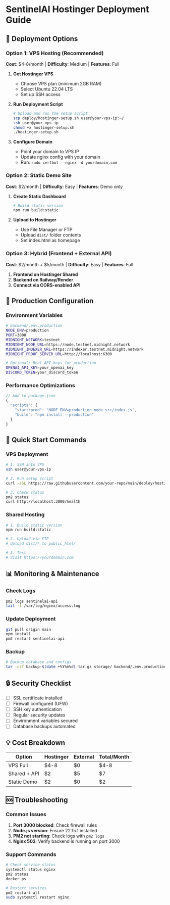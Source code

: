 # SentinelAI Hostinger Deployment Guide

## 🎯 Deployment Options

### Option 1: VPS Hosting (Recommended)
**Cost**: $4-8/month | **Difficulty**: Medium | **Features**: Full

1. **Get Hostinger VPS**
   - Choose VPS plan (minimum 2GB RAM)
   - Select Ubuntu 22.04 LTS
   - Set up SSH access

2. **Run Deployment Script**
   ```bash
   # Upload and run the setup script
   scp deploy/hostinger-setup.sh user@your-vps-ip:~/
   ssh user@your-vps-ip
   chmod +x hostinger-setup.sh
   ./hostinger-setup.sh
   ```

3. **Configure Domain**
   - Point your domain to VPS IP
   - Update nginx config with your domain
   - Run: `sudo certbot --nginx -d yourdomain.com`

### Option 2: Static Demo Site
**Cost**: $2/month | **Difficulty**: Easy | **Features**: Demo only

1. **Create Static Dashboard**
   ```bash
   # Build static version
   npm run build:static
   ```

2. **Upload to Hostinger**
   - Use File Manager or FTP
   - Upload `dist/` folder contents
   - Set index.html as homepage

### Option 3: Hybrid (Frontend + External API)
**Cost**: $2/month + $5/month | **Difficulty**: Easy | **Features**: Full

1. **Frontend on Hostinger Shared**
2. **Backend on Railway/Render**
3. **Connect via CORS-enabled API**

## 🔧 Production Configuration

### Environment Variables
```bash
# backend/.env.production
NODE_ENV=production
PORT=3000
MIDNIGHT_NETWORK=testnet
MIDNIGHT_NODE_URL=https://node.testnet.midnight.network
MIDNIGHT_INDEXER_URL=https://indexer.testnet.midnight.network
MIDNIGHT_PROOF_SERVER_URL=http://localhost:6300

# Optional: Real API keys for production
OPENAI_API_KEY=your_openai_key
DISCORD_TOKEN=your_discord_token
```

### Performance Optimizations
```javascript
// Add to package.json
{
  "scripts": {
    "start:prod": "NODE_ENV=production node src/index.js",
    "build": "npm install --production"
  }
}
```

## 🚀 Quick Start Commands

### VPS Deployment
```bash
# 1. SSH into VPS
ssh user@your-vps-ip

# 2. Run setup script
curl -sSL https://raw.githubusercontent.com/your-repo/main/deploy/hostinger-setup.sh | bash

# 3. Check status
pm2 status
curl http://localhost:3000/health
```

### Shared Hosting
```bash
# 1. Build static version
npm run build:static

# 2. Upload via FTP
# Upload dist/* to public_html/

# 3. Test
# Visit https://yourdomain.com
```

## 📊 Monitoring & Maintenance

### Check Logs
```bash
pm2 logs sentinelai-api
tail -f /var/log/nginx/access.log
```

### Update Deployment
```bash
git pull origin main
npm install
pm2 restart sentinelai-api
```

### Backup
```bash
# Backup database and configs
tar -czf backup-$(date +%Y%m%d).tar.gz storage/ backend/.env.production
```

## 🔒 Security Checklist

- [ ] SSL certificate installed
- [ ] Firewall configured (UFW)
- [ ] SSH key authentication
- [ ] Regular security updates
- [ ] Environment variables secured
- [ ] Database backups automated

## 💡 Cost Breakdown

| Option | Hostinger | External | Total/Month |
|--------|-----------|----------|-------------|
| VPS Full | $4-8 | $0 | $4-8 |
| Shared + API | $2 | $5 | $7 |
| Static Demo | $2 | $0 | $2 |

## 🆘 Troubleshooting

### Common Issues
1. **Port 3000 blocked**: Check firewall rules
2. **Node.js version**: Ensure 22.15.1 installed
3. **PM2 not starting**: Check logs with `pm2 logs`
4. **Nginx 502**: Verify backend is running on port 3000

### Support Commands
```bash
# Check service status
systemctl status nginx
pm2 status
docker ps

# Restart services
pm2 restart all
sudo systemctl restart nginx
```
